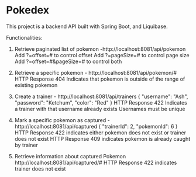 # Pokedex
This project is a backend API built with Spring Boot, and Liquibase. 

Functionalities:
1. Retrieve paginated list of pokemon -http://localhost:8081/api/pokemon
    Add ?=offset=# to control offset
    Add ?=pageSize=# to control page size
    Add ?=offset=#&pageSize=# to control both
    

2. Retrieve a specific pokemon - http://localhost:8081/api/pokemon/#
    HTTP Response 404 Indicates that pokemon is outside of the range of existing pokemon

3. Create a trainer - http://localhost:8081/api/trainers
    {
      "username": "Ash",
      "password": "Ketchum",
     "color": "Red"
    }
    HTTP Response 422 Indicates a trainer with that username already exists
    Usernames must be unique

4. Mark a specific pokemon as captured - http://localhost:8081/api/captured
    {
      "trainerId": 2,
      "pokemonId": 6
    }
    HTTP Response 422 indicates either pokemon does not exist or trainer does not exist
    HTTP Response 409 indicates pokemon is already caught by trainer

5. Retrieve information about captured Pokemon http://localhost:8081/api/captured/#
    HTTP Response 422 indicates trainer does not exist

